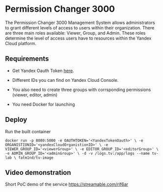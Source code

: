 # Permission Changer 3000

The Permission Changer 3000 Management System allows administrators to grant different levels of access to users within their organization. There are three main roles available: Viewer, Group, and Admin. These roles determine the level of access users have to resources within the Yandex Cloud platform.

## Requirements

 - Get Yandex Oauth Token [here](https://oauth.yandex.ru/authorize?response_type=token&client_id=1a6990aa636648e9b2ef855fa7bec2fb). 
 - Different IDs you can find on Yandex Cloud Console.
 - You also need to create three groups with corrsponding permissions (viewer, editor, admin)

 - You need Docker for launching

## Deploy

Run the built container 

`docker run -p 8080:5000 -e OAUTHTOKEN='<YandexTokenOauth>' \
-e ORGANISTIONID='<yandexCloudOrganistionID>' \
-e VIEWER_GROUP_ID='<viewerGroup>' \
-e EDITOR_GROUP_ID='<editorGroup>' \
-e ADMIN_GROUP_ID='<adminGroup>' \
-d -v /logs.tv:/app/logs --name tv-lab \
fatm1nd/tv-image `

## Video demonstration
Short PoC demo of the service
https://streamable.com/rif6ar
